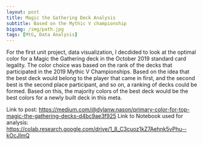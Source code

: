 ```yaml
---
layout: post
title: Magic the Gathering Deck Analysis
subtitle: Based on the Mythic V championship
bigimg: /img/path.jpg
tags: [MtG, Data Analysis]
---
```


For the first unit project, data visualization, I decdided to look at the optimal color for a Magic the Gathering deck in the October 2019
standard card legality. The color choice was based on the rank of the decks that participated in the 2019 Mythic V Championships. Based on
the idea that the best deck would belong to the player that came in first, and the second best is the second place participant, and so on,
a ranking of decks could be formed. Based on this, the majority colors of the best deck would be the best colors for a newly built deck in
this meta.

Link to post: https://medium.com/@dylanw.nason/primary-color-for-top-magic-the-gathering-decks-d4bc9ae3f925
Link to Notebook used for analysis: https://colab.research.google.com/drive/1_8_C3cuoz1kZ7Aehnk5vPhu--kOcJlmQ
